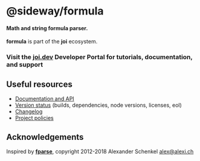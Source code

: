 <span class="citation" data-cites="sideway/formula">@sideway/formula</span>
===========================================================================

#### Math and string formula parser.

**formula** is part of the **joi** ecosystem.

### Visit the [joi.dev](https://joi.dev) Developer Portal for tutorials, documentation, and support

Useful resources
----------------

-   [Documentation and API](https://joi.dev/module/formula/)
-   [Version status](https://joi.dev/resources/status/#formula) (builds, dependencies, node versions, licenses, eol)
-   [Changelog](https://joi.dev/module/formula/changelog/)
-   [Project policies](https://joi.dev/policies/)

Acknowledgements
----------------

Inspired by [**fparse**](https://github.com/bylexus/fparse), copyright 2012-2018 Alexander Schenkel <a href="mailto:alex@alexi.ch" class="email">alex@alexi.ch</a>

